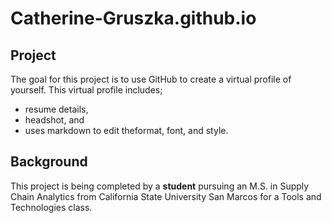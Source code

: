 # Catherine-Gruszka.github.io

## Project

The goal for this project is to use GitHub to create a virtual profile of yourself. This virtual profile includes; 
- resume details,
- headshot, and
- uses markdown to edit theformat, font, and style.

## Background

This project is being completed by a **student** pursuing an M.S. in Supply Chain Analytics from California State University San Marcos for a Tools and Technologies class.
